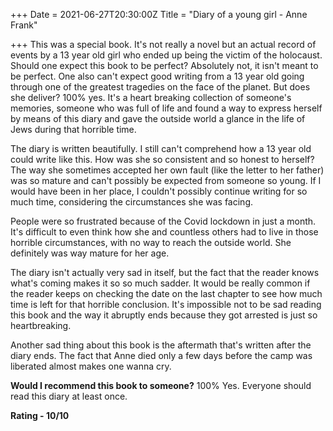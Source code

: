 +++
Date = 2021-06-27T20:30:00Z
Title = "Diary of a young girl - Anne Frank"

+++
This was a special book. It's not really a novel but an actual record of events by a 13 year old girl who ended up being the victim of the holocaust. Should one expect this book to be perfect? Absolutely not, it isn't meant to be perfect. One also can't expect good writing from a 13 year old going through one of the greatest tragedies on the face of the planet. But does she deliver? 100% yes. It's a heart breaking collection of someone's memories, someone who was full of life and found a way to express herself by means of this diary and gave the outside world a glance in the life of Jews during that horrible time.

The diary is written beautifully. I still can't comprehend how a 13 year old could write like this. How was she so consistent and so honest to herself? The way she sometimes accepted her own fault (like the letter to her father) was so mature and can't possibly be expected from someone so young. If I would have been in her place, I couldn't possibly continue writing for so much time, considering the circumstances she was facing.

People were so frustrated because of the Covid lockdown in just a month. It's difficult to even think how she and countless others had to live in those horrible circumstances, with no way to reach the outside world. She definitely was way mature for her age.

The diary isn't actually very sad in itself, but the fact that the reader knows what's coming makes it so so much sadder. It would be really common if the reader keeps on checking the date on the last chapter to see how much time is left for that horrible conclusion. It's impossible not to be sad reading this book and the way it abruptly ends because they got arrested is just so heartbreaking.

Another sad thing about this book is the aftermath that's written after the diary ends. The fact that Anne died only a few days before the camp was liberated almost makes one wanna cry.

**Would I recommend this book to someone?** 100% Yes. Everyone should read this diary at least once.

**Rating - 10/10**